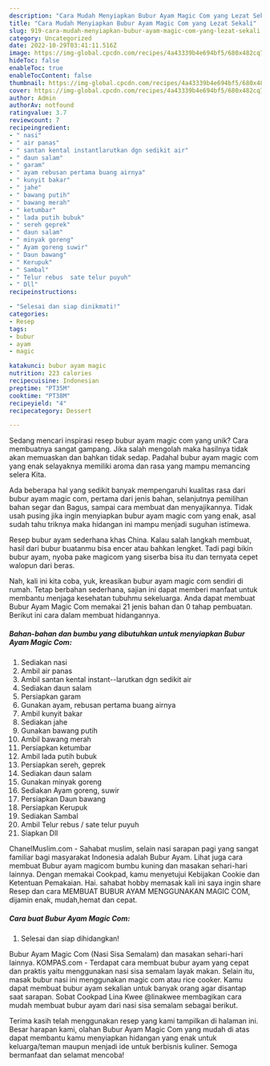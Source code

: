 ```yaml
---
description: "Cara Mudah Menyiapkan Bubur Ayam Magic Com yang Lezat Sekali"
title: "Cara Mudah Menyiapkan Bubur Ayam Magic Com yang Lezat Sekali"
slug: 919-cara-mudah-menyiapkan-bubur-ayam-magic-com-yang-lezat-sekali
category: Uncategorized
date: 2022-10-29T03:41:11.516Z
image: https://img-global.cpcdn.com/recipes/4a43339b4e694bf5/680x482cq70/bubur-ayam-magic-com-foto-resep-utama.jpg
hideToc: false
enableToc: true
enableTocContent: false
thumbnail: https://img-global.cpcdn.com/recipes/4a43339b4e694bf5/680x482cq70/bubur-ayam-magic-com-foto-resep-utama.jpg
cover: https://img-global.cpcdn.com/recipes/4a43339b4e694bf5/680x482cq70/bubur-ayam-magic-com-foto-resep-utama.jpg
author: Admin
authorAv: notfound
ratingvalue: 3.7
reviewcount: 7
recipeingredient:
- " nasi"
- " air panas"
- " santan kental instantlarutkan dgn sedikit air"
- " daun salam"
- " garam"
- " ayam rebusan pertama buang airnya"
- " kunyit bakar"
- " jahe"
- " bawang putih"
- " bawang merah"
- " ketumbar"
- " lada putih bubuk"
- " sereh geprek"
- " daun salam"
- " minyak goreng"
- " Ayam goreng suwir"
- " Daun bawang"
- " Kerupuk"
- " Sambal"
- " Telur rebus  sate telur puyuh"
- " Dll"
recipeinstructions:

- "Selesai dan siap dinikmati!"
categories:
- Resep
tags:
- bubur
- ayam
- magic

katakunci: bubur ayam magic 
nutrition: 223 calories
recipecuisine: Indonesian
preptime: "PT35M"
cooktime: "PT38M"
recipeyield: "4"
recipecategory: Dessert

---
```





Sedang mencari inspirasi resep bubur ayam magic com yang unik? Cara membuatnya sangat gampang. Jika salah mengolah maka hasilnya tidak akan memuaskan dan bahkan tidak sedap. Padahal bubur ayam magic com yang enak selayaknya memiliki aroma dan rasa yang mampu memancing selera Kita.





Ada beberapa hal yang sedikit banyak mempengaruhi kualitas rasa dari bubur ayam magic com, pertama dari jenis bahan, selanjutnya pemilihan bahan segar dan Bagus, sampai cara membuat dan menyajikannya. Tidak usah pusing jika ingin menyiapkan bubur ayam magic com yang enak,      asal sudah tahu triknya maka hidangan ini mampu menjadi suguhan istimewa.














Resep bubur ayam sederhana khas China. Kalau salah langkah membuat, hasil dari bubur buatanmu bisa encer atau bahkan lengket. Tadi pagi bikin bubur ayam, nyoba pake magicom yang siserba bisa itu dan ternyata cepet walopun dari beras.






Nah, kali ini kita coba, yuk, kreasikan bubur ayam magic com sendiri di rumah. Tetap berbahan sederhana, sajian ini dapat memberi manfaat untuk membantu menjaga kesehatan tubuhmu sekeluarga. Anda dapat membuat Bubur Ayam Magic Com memakai 21 jenis bahan dan 0 tahap pembuatan. Berikut ini cara dalam membuat hidangannya.

<!--inarticleads1-->

##### Bahan-bahan dan bumbu yang dibutuhkan untuk menyiapkan Bubur Ayam Magic Com:

1. Sediakan  nasi
1. Ambil  air panas
1. Ambil  santan kental instant--larutkan dgn sedikit air
1. Sediakan  daun salam
1. Persiapkan  garam
1. Gunakan  ayam, rebusan pertama buang airnya
1. Ambil  kunyit bakar
1. Sediakan  jahe
1. Gunakan  bawang putih
1. Ambil  bawang merah
1. Persiapkan  ketumbar
1. Ambil  lada putih bubuk
1. Persiapkan  sereh, geprek
1. Sediakan  daun salam
1. Gunakan  minyak goreng
1. Sediakan  Ayam goreng, suwir
1. Persiapkan  Daun bawang
1. Persiapkan  Kerupuk
1. Sediakan  Sambal
1. Ambil  Telur rebus / sate telur puyuh
1. Siapkan  Dll


ChanelMuslim.com - Sahabat muslim, selain nasi sarapan pagi yang sangat familiar bagi masyarakat Indonesia adalah Bubur Ayam. Lihat juga cara membuat Bubur ayam magicom bumbu kuning dan masakan sehari-hari lainnya. Dengan memakai Cookpad, kamu menyetujui Kebijakan Cookie dan Ketentuan Pemakaian. Hai. sahabat hobby memasak kali ini saya ingin share Resep dan cara MEMBUAT BUBUR AYAM MENGGUNAKAN MAGIC COM, dijamin enak, mudah,hemat dan cepat. 

<!--inarticleads2-->

##### Cara buat Bubur Ayam Magic Com:


1. Selesai dan siap dihidangkan!

Bubur Ayam Magic Com (Nasi Sisa Semalam) dan masakan sehari-hari lainnya. KOMPAS.com - Terdapat cara membuat bubur ayam yang cepat dan praktis yaitu menggunakan nasi sisa semalam layak makan. Selain itu, masak bubur nasi ini menggunakan magic com atau rice cooker. Kamu dapat membuat bubur ayam sekalian untuk banyak orang agar disantap saat sarapan. Sobat Cookpad Lina Kwee @linakwee membagikan cara mudah membuat bubur ayam dari nasi sisa semalam sebagai berikut. 

Terima kasih telah menggunakan resep yang kami tampilkan di halaman ini. Besar harapan kami, olahan Bubur Ayam Magic Com yang mudah di atas dapat membantu kamu menyiapkan hidangan yang enak untuk keluarga/teman maupun menjadi ide untuk berbisnis kuliner. Semoga bermanfaat dan selamat mencoba!
